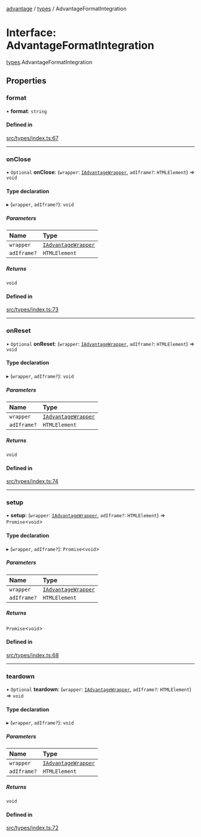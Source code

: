 [advantage](../index.md) / [types](../modules/types.md) / AdvantageFormatIntegration

# Interface: AdvantageFormatIntegration

[types](../modules/types.md).AdvantageFormatIntegration

## Properties

### format

• **format**: `string`

#### Defined in

[src/types/index.ts:67](https://github.com/madington/advantage/blob/f77afb014e4b90bd97f523eef94e5426a293c8c5/src/types/index.ts#L67)

___

### onClose

• `Optional` **onClose**: (`wrapper`: [`IAdvantageWrapper`](types.IAdvantageWrapper.md), `adIframe?`: `HTMLElement`) => `void`

#### Type declaration

▸ (`wrapper`, `adIframe?`): `void`

##### Parameters

| Name | Type |
| :------ | :------ |
| `wrapper` | [`IAdvantageWrapper`](types.IAdvantageWrapper.md) |
| `adIframe?` | `HTMLElement` |

##### Returns

`void`

#### Defined in

[src/types/index.ts:73](https://github.com/madington/advantage/blob/f77afb014e4b90bd97f523eef94e5426a293c8c5/src/types/index.ts#L73)

___

### onReset

• `Optional` **onReset**: (`wrapper`: [`IAdvantageWrapper`](types.IAdvantageWrapper.md), `adIframe?`: `HTMLElement`) => `void`

#### Type declaration

▸ (`wrapper`, `adIframe?`): `void`

##### Parameters

| Name | Type |
| :------ | :------ |
| `wrapper` | [`IAdvantageWrapper`](types.IAdvantageWrapper.md) |
| `adIframe?` | `HTMLElement` |

##### Returns

`void`

#### Defined in

[src/types/index.ts:74](https://github.com/madington/advantage/blob/f77afb014e4b90bd97f523eef94e5426a293c8c5/src/types/index.ts#L74)

___

### setup

• **setup**: (`wrapper`: [`IAdvantageWrapper`](types.IAdvantageWrapper.md), `adIframe?`: `HTMLElement`) => `Promise`\<`void`\>

#### Type declaration

▸ (`wrapper`, `adIframe?`): `Promise`\<`void`\>

##### Parameters

| Name | Type |
| :------ | :------ |
| `wrapper` | [`IAdvantageWrapper`](types.IAdvantageWrapper.md) |
| `adIframe?` | `HTMLElement` |

##### Returns

`Promise`\<`void`\>

#### Defined in

[src/types/index.ts:68](https://github.com/madington/advantage/blob/f77afb014e4b90bd97f523eef94e5426a293c8c5/src/types/index.ts#L68)

___

### teardown

• `Optional` **teardown**: (`wrapper`: [`IAdvantageWrapper`](types.IAdvantageWrapper.md), `adIframe?`: `HTMLElement`) => `void`

#### Type declaration

▸ (`wrapper`, `adIframe?`): `void`

##### Parameters

| Name | Type |
| :------ | :------ |
| `wrapper` | [`IAdvantageWrapper`](types.IAdvantageWrapper.md) |
| `adIframe?` | `HTMLElement` |

##### Returns

`void`

#### Defined in

[src/types/index.ts:72](https://github.com/madington/advantage/blob/f77afb014e4b90bd97f523eef94e5426a293c8c5/src/types/index.ts#L72)
